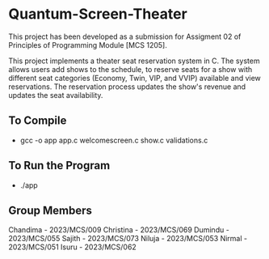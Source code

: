 # Quantum-Screen-Theater

This project has been developed as a submission for Assigment 02 of Principles of Programming Module [MCS 1205].

This project implements a theater seat reservation system in C. The system allows users add shows to the schedule, to reserve seats for a show with different seat categories (Economy, Twin, VIP, and VVIP) available and view reservations. The reservation process updates the show's revenue and updates the seat availability.

## To Compile
- gcc -o app app.c welcomescreen.c show.c validations.c

## To Run the Program
- ./app

## Group Members

Chandima - 2023/MCS/009
Christina - 2023/MCS/069
Dumindu - 2023/MCS/055
Sajith - 2023/MCS/073
Niluja - 2023/MCS/053
Nirmal - 2023/MCS/051
Isuru - 2023/MCS/062

